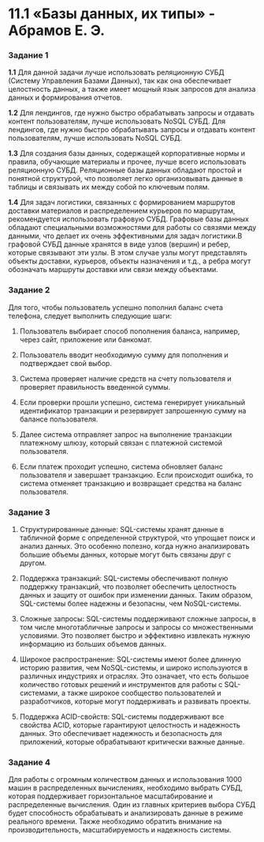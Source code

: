 # 11.1 «Базы данных, их типы» - Абрамов Е. Э.

### Задание 1

**1.1** Для данной задачи лучше использовать реляционную СУБД (Систему Управления Базами Данных), так как она обеспечивает целостность данных, а также имеет мощный язык запросов для анализа данных и формирования отчетов.

**1.2** Для лендингов, где нужно быстро обрабатывать запросы и отдавать контент пользователям, лучше использовать NoSQL СУБД.
Для лендингов, где нужно быстро обрабатывать запросы и отдавать контент пользователям, лучше использовать NoSQL СУБД.

**1.3** Для создания базы данных, содержащей корпоративные нормы и правила, обучающие материалы и прочее, лучше всего использовать реляционную СУБД. Реляционные базы данных обладают простой и понятной структурой, что позволяет легко организовывать данные в таблицы и связывать их между собой по ключевым полям.

**1.4** Для задач логистики, связанных с формированием маршрутов доставки материалов и распределением курьеров по маршрутам, рекомендуется использовать графовую СУБД. Графовые базы данных обладают специальными возможностями для работы со связями между данными, что делает их очень эффективными для задач логистики.В графовой СУБД данные хранятся в виде узлов (вершин) и ребер, которые связывают эти узлы. В этом случае узлы могут представлять объекты доставки, курьеров, объекты назначения и т.д., а ребра могут обозначать маршруты доставки или связи между объектами.

### Задание 2

Для того, чтобы пользователь успешно пополнил баланс счета телефона, следует выполнить следующие шаги:

1. Пользователь выбирает способ пополнения баланса, например, через сайт, приложение или банкомат.

2. Пользователь вводит необходимую сумму для пополнения и подтверждает свой выбор.

3. Система проверяет наличие средств на счету пользователя и проверяет правильность введенной суммы.

4. Если проверки прошли успешно, система генерирует уникальный идентификатор транзакции и резервирует запрошенную сумму на балансе пользователя.

5. Далее система отправляет запрос на выполнение транзакции платежному шлюзу, который связан с платежной системой пользователя.

6. Если платеж проходит успешно, система обновляет баланс пользователя и завершает транзакцию. Если происходит ошибка, то система отменяет транзакцию и возвращает средства на баланс пользователя.

### Задание 3

1. Структурированные данные: SQL-системы хранят данные в табличной форме с определенной структурой, что упрощает поиск и анализ данных. Это особенно полезно, когда нужно анализировать большие объемы данных, которые могут быть связаны друг с другом.

2. Поддержка транзакций: SQL-системы обеспечивают полную поддержку транзакций, что позволяет обеспечить целостность данных и защиту от ошибок при изменении данных. Таким образом, SQL-системы более надежны и безопасны, чем NoSQL-системы.

3. Сложные запросы: SQL-системы поддерживают сложные запросы, в том числе многотабличные запросы и запросы со множественными условиями. Это позволяет быстро и эффективно извлекать нужную информацию из больших объемов данных.

4. Широкое распространение: SQL-системы имеют более длинную историю развития, чем NoSQL-системы, и широко используются в различных индустриях и отраслях. Это означает, что есть большое количество готовых решений и инструментов для работы с SQL-системами, а также широкое сообщество пользователей и разработчиков, которые могут поддерживать и развивать проекты.

5. Поддержка ACID-свойств: SQL-системы поддерживают все свойства ACID, которые гарантируют целостность и надежность данных. Это обеспечивает надежность и безопасность для приложений, которые обрабатывают критически важные данные.

### Задание 4

Для работы с огромным количеством данных и использования 1000 машин в распределенных вычислениях, необходимо выбрать СУБД, которая поддерживает горизонтальное масштабирование и распределенные вычисления. Один из главных критериев выбора СУБД будет способность обрабатывать и анализировать данные в режиме реального времени. Также необходимо обратить внимание на производительность, масштабируемость и надежность системы.
